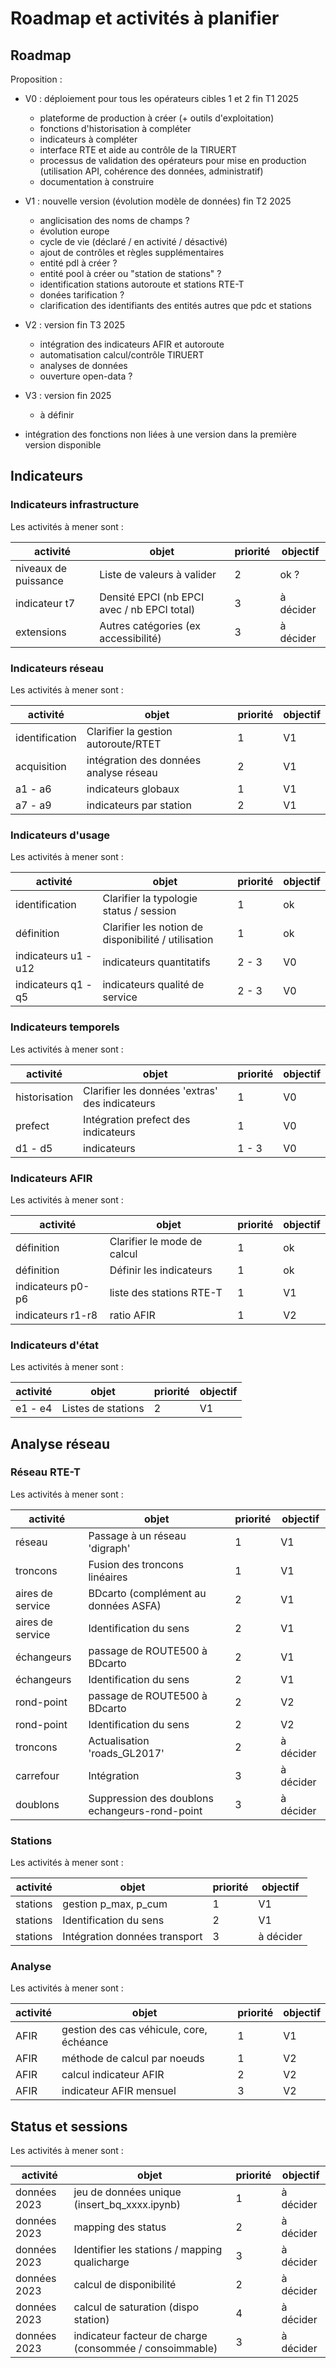 # Roadmap et activités à planifier

## Roadmap

Proposition :

- V0 : déploiement pour tous les opérateurs cibles 1 et 2 fin T1 2025
  - plateforme de production à créer (+ outils d'exploitation)
  - fonctions d'historisation à compléter
  - indicateurs à compléter
  - interface RTE et aide au contrôle de la TIRUERT
  - processus de validation des opérateurs pour mise en production (utilisation API, cohérence des données, administratif)
  - documentation à construire

- V1 : nouvelle version (évolution modèle de données) fin T2 2025
  - anglicisation des noms de champs ?
  - évolution europe
  - cycle de vie (déclaré / en activité / désactivé)
  - ajout de contrôles et règles supplémentaires
  - entité pdl à créer ?
  - entité pool à créer ou "station de stations" ?
  - identification stations autoroute et stations RTE-T
  - donées tarification ?
  - clarification des identifiants des entités autres que pdc et stations

- V2 : version fin T3 2025
  - intégration des indicateurs AFIR et autoroute
  - automatisation calcul/contrôle TIRUERT
  - analyses de données
  - ouverture open-data ?

- V3 : version fin 2025
  - à définir

- intégration des fonctions non liées à une version dans la première version disponible

## Indicateurs

### Indicateurs infrastructure

Les activités à mener sont :

| activité             | objet                                       | priorité | objectif  |
| -------------------- | ------------------------------------------- | -------- | --------- |
| niveaux de puissance | Liste de valeurs à valider                  | 2        | ok ?      |
| indicateur t7        | Densité EPCI (nb EPCI avec / nb EPCI total) | 3        | à décider |
| extensions           | Autres catégories (ex accessibilité)        | 3        | à décider |

### Indicateurs réseau

Les activités à mener sont :

| activité       | objet                                  | priorité | objectif |
| -------------- | -------------------------------------- | -------- | -------- |
| identification | Clarifier la gestion autoroute/RTET    | 1        | V1       |
| acquisition    | intégration des données analyse réseau | 2        | V1       |
| a1 - a6        | indicateurs globaux                    | 1        | V1       |
| a7 - a9        | indicateurs par station                | 2        | V1       |

### Indicateurs d'usage

Les activités à mener sont :

| activité             | objet                                               | priorité | objectif |
| -------------------- | --------------------------------------------------- | -------- | -------- |
| identification       | Clarifier la typologie status / session             | 1        | ok       |
| définition           | Clarifier les notion de disponibilité / utilisation | 1        | ok       |
| indicateurs u1 - u12 | indicateurs quantitatifs                            | 2 - 3    | V0       |
| indicateurs q1 - q5  | indicateurs qualité de service                      | 2 - 3    | V0       |

### Indicateurs temporels

Les activités à mener sont :

| activité      | objet                                          | priorité | objectif  |
| ------------- | ---------------------------------------------- | -------- | --------- |
| historisation | Clarifier les données 'extras' des indicateurs | 1        | V0 |
| prefect       | Intégration prefect des indicateurs            | 1        | V0        |
| d1 - d5       | indicateurs                                    | 1 - 3    | V0        |

### Indicateurs AFIR

Les activités à mener sont :

| activité          | objet                       | priorité | objectif |
| ----------------- | --------------------------- | -------- | -------- |
| définition        | Clarifier le mode de calcul | 1        | ok       |
| définition        | Définir les indicateurs     | 1        | ok       |
| indicateurs p0-p6 | liste des stations RTE-T    | 1        | V1       |
| indicateurs r1-r8 | ratio AFIR                  | 1        | V2       |

### Indicateurs d'état

Les activités à mener sont :

| activité | objet              | priorité | objectif |
| -------- | ------------------ | -------- | -------- |
| e1 - e4  | Listes de stations | 2        | V1       |

## Analyse réseau

### Réseau RTE-T

Les activités à mener sont :

| activité         | objet                                          | priorité | objectif  |
| ---------------- | ---------------------------------------------- | -------- | --------- |
| réseau           | Passage à un réseau 'digraph'                  | 1        | V1        |
| troncons         | Fusion des troncons linéaires                  | 1        | V1        |
| aires de service | BDcarto (complément au données ASFA)           | 2        | V1        |
| aires de service | Identification du sens                         | 2        | V1        |
| échangeurs       | passage de ROUTE500 à BDcarto                  | 2        | V1        |
| échangeurs       | Identification du sens                         | 2        | V1        |
| rond-point       | passage de ROUTE500 à BDcarto                  | 2        | V2        |
| rond-point       | Identification du sens                         | 2        | V2        |
| troncons         | Actualisation 'roads_GL2017'                   | 2        | à décider |
| carrefour        | Intégration                                    | 3        | à décider |
| doublons         | Suppression des doublons echangeurs-rond-point | 3        | à décider |

### Stations

Les activités à mener sont :

| activité | objet                         | priorité | objectif  |
| -------- | ----------------------------- | -------- | --------- |
| stations | gestion p_max, p_cum          | 1        | V1        |
| stations | Identification du sens        | 2        | V1        |
| stations | Intégration données transport | 3        | à décider |

### Analyse

Les activités à mener sont :

| activité | objet                                    | priorité | objectif |
| -------- | ---------------------------------------- | -------- | -------- |
| AFIR     | gestion des cas véhicule, core, échéance | 1        | V1       |
| AFIR     | méthode de calcul par noeuds             | 1        | V2       |
| AFIR     | calcul indicateur AFIR                   | 2        | V2       |
| AFIR     | indicateur AFIR mensuel                  | 3        | V2       |

## Status et sessions

Les activités à mener sont :

| activité     | objet                                                   | priorité | objectif  |
| ------------ | ------------------------------------------------------- | -------- | --------- |
| données 2023 | jeu de données unique (insert_bq_xxxx.ipynb)            | 1        | à décider |
| données 2023 | mapping des status                                      | 2        | à décider |
| données 2023 | Identifier les stations / mapping qualicharge           | 3        | à décider |
| données 2023 | calcul de disponibilité                                 | 2        | à décider |
| données 2023 | calcul de saturation (dispo station)                    | 4        | à décider |
| données 2023 | indicateur facteur de charge (consommée / consoimmable) | 3        | à décider |
